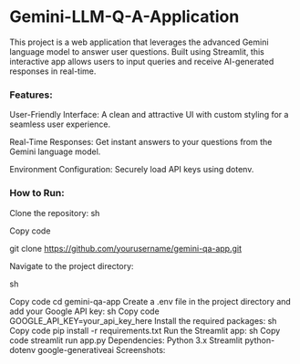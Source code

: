# Gemini-LLM-Q-A-Application
This project is a web application that leverages the advanced Gemini language model to answer user questions. Built using Streamlit, this interactive app allows users to input queries and receive AI-generated responses in real-time.

### Features:

User-Friendly Interface: A clean and attractive UI with custom styling for a seamless user experience.

Real-Time Responses: Get instant answers to your questions from the Gemini language model.

Environment Configuration: Securely load API keys using dotenv.

### How to Run:

Clone the repository:
sh

Copy code

git clone https://github.com/yourusername/gemini-qa-app.git

Navigate to the project directory:

sh

Copy code
cd gemini-qa-app
Create a .env file in the project directory and add your Google API key:
sh
Copy code
GOOGLE_API_KEY=your_api_key_here
Install the required packages:
sh
Copy code
pip install -r requirements.txt
Run the Streamlit app:
sh
Copy code
streamlit run app.py
Dependencies:
Python 3.x
Streamlit
python-dotenv
google-generativeai
Screenshots:
